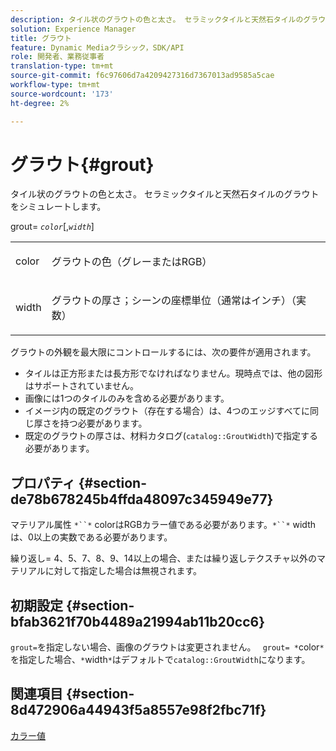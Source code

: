 ```yaml
---
description: タイル状のグラウトの色と太さ。 セラミックタイルと天然石タイルのグラウトをシミュレートします。
solution: Experience Manager
title: グラウト
feature: Dynamic Mediaクラシック，SDK/API
role: 開発者、業務従事者
translation-type: tm+mt
source-git-commit: f6c97606d7a4209427316d7367013ad9585a5cae
workflow-type: tm+mt
source-wordcount: '173'
ht-degree: 2%

---
```



# グラウト{#grout}

タイル状のグラウトの色と太さ。 セラミックタイルと天然石タイルのグラウトをシミュレートします。

grout= *`color`*[,*`width`*]

<table id="simpletable_302B78CFC8F14E0F962D1D2064AD1371"> 
 <tr class="strow"> 
  <td class="stentry"> <p> <span class="codeph"> <span class="varname"> color  </span> </span> </p> </td> 
  <td class="stentry"> <p>グラウトの色（グレーまたはRGB） </p> </td> 
 </tr> 
 <tr class="strow"> 
  <td class="stentry"> <p> <span class="codeph"> <span class="varname"> width </span> </span> </p> </td> 
  <td class="stentry"> <p>グラウトの厚さ；シーンの座標単位（通常はインチ）（実数） </p> </td> 
 </tr> 
</table>

グラウトの外観を最大限にコントロールするには、次の要件が適用されます。

* タイルは正方形または長方形でなければなりません。現時点では、他の図形はサポートされていません。
* 画像には1つのタイルのみを含める必要があります。
* イメージ内の既定のグラウト（存在する場合）は、4つのエッジすべてに同じ厚さを持つ必要があります。
* 既定のグラウトの厚さは、材料カタログ(`catalog::GroutWidth`)で指定する必要があります。

## プロパティ {#section-de78b678245b4ffda48097c345949e77}

マテリアル属性 `*``*` colorはRGBカラー値である必要があります。`*``*` widthは、0以上の実数である必要があります。

繰り返し= 4、5、7、8、9、14以上の場合、または繰り返しテクスチャ以外のマテリアルに対して指定した場合は無視されます。

## 初期設定 {#section-bfab3621f70b4489a21994ab11b20cc6}

`grout=`を指定しない場合、画像のグラウトは変更されません。 ` grout= *`color`*`を指定した場合、`*`width`*`はデフォルトで`catalog::GroutWidth`になります。

## 関連項目 {#section-8d472906a44943f5a8557e98f2fbc71f}

[カラー値](../../../../../ir-api/http-protocol/image-rendering-api-ref/c-ir-http-protocol-ref/c-ir-http-protocol-syntax-and-features/r-ir-color-values.md#reference-657f95c0841742d2a55a48bc938303f6)
